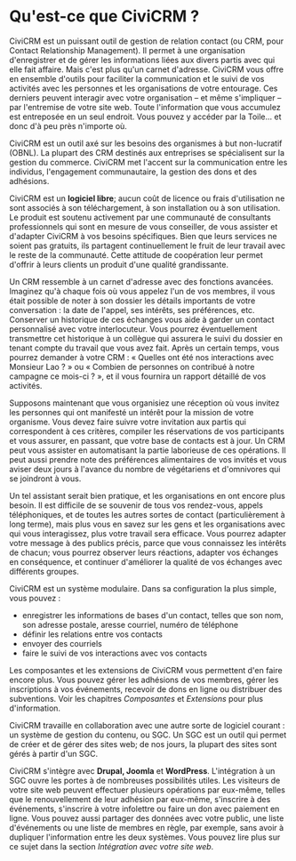 Qu'est-ce que CiviCRM ?
=======================

CiviCRM est un puissant outil de gestion de relation contact (ou CRM, pour Contact Relationship Management). Il permet à une organisation d'enregistrer et de gérer les informations liées aux divers partis avec qui elle fait affaire. Mais c'est plus qu'un carnet d'adresse. CiviCRM vous offre en ensemble d'outils pour faciliter la communication et le suivi de vos activités avec les personnes et les organisations de votre entourage. Ces derniers peuvent interagir avec votre organisation – et même s'impliquer – par l'entremise de votre site web. Toute l'information que vous accumulez est entreposée en un seul endroit. Vous pouvez y accéder par la Toile... et donc d'à peu près n'importe où. 

CiviCRM est un outil axé sur les besoins des organismes à but non-lucratif (OBNL). La plupart des CRM destinés aux entreprises se spécialisent sur la gestion du commerce. CiviCRM met l'accent sur la communication entre les individus, l'engagement communautaire, la gestion des dons et des adhésions.

CiviCRM est un **logiciel libre**; aucun coût de licence ou frais d'utilisation ne sont associés à son téléchargement, à son installation ou à son utilisation. Le produit est soutenu activement par une communauté de consultants professionnels qui sont en mesure de vous conseiller, de vous assister et d'adapter CiviCRM à vos besoins spécifiques. Bien que leurs services ne soient pas gratuits, ils partagent continuellement le fruit de leur travail avec le reste de la communauté. Cette attitude de coopération leur permet d'offrir à leurs clients un produit d'une qualité grandissante.

Un CRM ressemble à un carnet d'adresse avec des fonctions avancées. Imaginez qu'à chaque fois où vous appelez l'un de vos membres, il vous était possible de noter à son dossier les détails importants de votre conversation : la date de l'appel, ses intérêts, ses préférences, etc. Conserver un historique de ces échanges vous aide à garder un contact personnalisé avec votre interlocuteur. Vous pourrez éventuellement transmettre cet historique à un collègue qui assurera le suivi du dossier en tenant compte du travail que vous avez fait. Après un certain temps, vous pourrez demander à votre CRM : « Quelles ont été nos interactions avec Monsieur Lao ? » ou « Combien de personnes on contribué à notre campagne ce mois-ci ? », et il vous fournira un rapport détaillé de vos activités. 

Supposons maintenant que vous organisiez une réception où vous invitez les personnes qui ont manifesté un intérêt pour la mission de votre organisme. Vous devez faire suivre votre invitation aux partis qui correspondent à ces critères, compiler les réservations de vos participants et vous assurer, en passant, que votre base de contacts est à jour. Un CRM peut vous assister en automatisant la partie laborieuse de ces opérations. Il peut aussi prendre note des préférences alimentaires de vos invités et vous aviser deux jours à l'avance du nombre de végétariens et d'omnivores qui se joindront à vous.

Un tel assistant serait bien pratique, et les organisations en ont encore plus besoin. Il est difficile de se souvenir de tous vos rendez-vous, appels téléphoniques, et de toutes les autres sortes de contact (particulièrement à long terme), mais plus vous en savez sur les gens et les organisations avec qui vous interagissez, plus votre travail sera efficace. Vous pourrez adapter votre message à des publics précis, parce que vous connaissez les intérêts de chacun; vous pourrez observer leurs réactions, adapter vos échanges en conséquence, et continuer d'améliorer la qualité de vos échanges avec différents groupes.

CiviCRM est un système modulaire. Dans sa configuration la plus simple, vous pouvez :

-   enregistrer les informations de bases d'un contact, telles que son nom, son adresse postale, aresse courriel, numéro de téléphone
-   définir les relations entre vos contacts
-   envoyer des courriels
-   faire le suivi de vos interactions avec vos contacts

Les composantes et les extensions de CiviCRM vous permettent d'en faire encore plus. Vous pouvez gérer les adhésions de vos membres, gérer les inscriptions à vos événements, recevoir de dons en ligne ou distribuer des subventions. Voir les chapitres *Composantes* et *Extensions* pour plus d'information.

CiviCRM travaille en collaboration avec une autre sorte de logiciel courant : un système de gestion du contenu, ou SGC. Un SGC est un outil qui permet de créer et de gérer des sites web; de nos jours, la plupart des sites sont gérés à partir d'un SGC.

CiviCRM s'intègre avec **Drupal, Joomla** et **WordPress**. L'intégration à un SGC ouvre les portes à de nombreuses possibilités utiles. Les visiteurs de votre site web peuvent effectuer plusieurs opérations par eux-même, telles que le renouvellement de leur adhésion par eux-même, s'inscrire à des événements, s'inscrire à votre infolettre ou faire un don avec paiement en ligne. Vous pouvez aussi partager des données avec votre public, une liste d'événements ou une liste de membres en règle, par exemple, sans avoir à dupliquer l'information entre les deux systèmes. Vous pouvez lire plus sur ce sujet dans la section *Intégration avec votre site web*.
